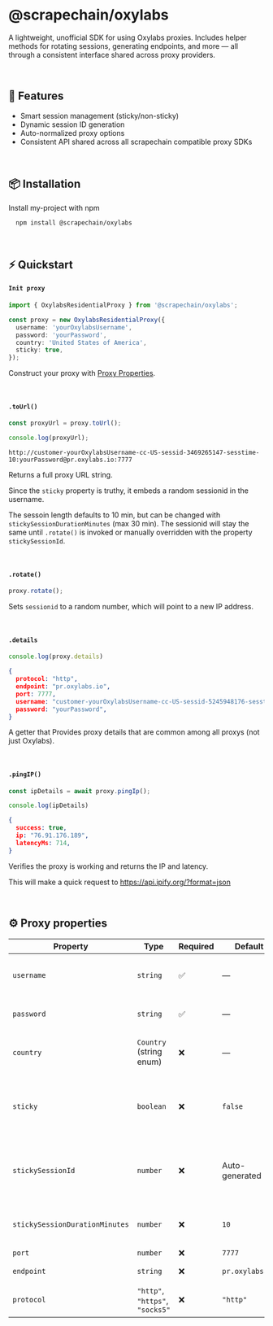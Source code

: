 
# @scrapechain/oxylabs

A lightweight, unofficial SDK for using Oxylabs proxies.
Includes helper methods for rotating sessions, generating endpoints, and more  — all through a consistent interface shared across proxy providers.

<br/>

## 🚀 Features
- Smart session management (sticky/non-sticky)
- Dynamic session ID generation
- Auto-normalized proxy options
- Consistent API shared across all scrapechain compatible proxy SDKs

<br/>

## 📦 Installation
Install my-project with npm
```bash
  npm install @scrapechain/oxylabs
```

<br/>

## ⚡ Quickstart
#### `Init proxy`

```ts
import { OxylabsResidentialProxy } from '@scrapechain/oxylabs';

const proxy = new OxylabsResidentialProxy({
  username: 'yourOxylabsUsername',
  password: 'yourPassword',
  country: 'United States of America',
  sticky: true,
});
```

Construct your proxy with [Proxy Properties](#proxy-properties).

<br/>

#### `.toUrl()`
```ts
const proxyUrl = proxy.toUrl();

console.log(proxyUrl);
```
```text
http://customer-yourOxylabsUsername-cc-US-sessid-3469265147-sesstime-10:yourPassword@pr.oxylabs.io:7777
```
Returns a full proxy URL string.

Since the `sticky` property is truthy, it embeds a random sessionid in the username.

The sessoin length defaults to 10 min, but can be changed with `stickySessionDurationMinutes` (max 30 min). The sessionid will stay the same until `.rotate()` is invoked or manually overridden with the property `stickySessionId`.

<br/>

#### `.rotate()`
```ts
proxy.rotate();
```
Sets `sessionid` to a random number, which will point to a new IP address.

<br/>

#### `.details`
```ts
console.log(proxy.details)

```
```json
{
  protocol: "http",
  endpoint: "pr.oxylabs.io",
  port: 7777,
  username: "customer-yourOxylabsUsername-cc-US-sessid-5245948176-sesstime-10",
  password: "yourPassword",
}
```
A getter that Provides proxy details that are common among all proxys (not just Oxylabs).

<br/>

#### `.pingIP()`
```ts
const ipDetails = await proxy.pingIp();

console.log(ipDetails)
```
```json
{
  success: true,
  ip: "76.91.176.189",
  latencyMs: 714,
}
```
Verifies the proxy is working and returns the IP and latency.

This will make a quick request to https://api.ipify.org/?format=json



<br/>

## ⚙️ Proxy properties
| Property | Type | Required | Default | Description                                                                 |
|--------------------------------|-----------------------------------|----------|------------------|-----------------------------------------------------------------------------|
| `username`                    | `string`                          | ✅       | —                | Your Oxylabs customer username.                                             |
| `password`                    | `string`                          | ✅       | —                | Your Oxylabs password.                                                      |
| `country`                     | `Country` (string enum)           | ❌       | —                | Country to geo-target the proxy IP.                                         |
| `sticky`                      | `boolean`                         | ❌       | `false`          | Enables sticky sessions (same IP across requests).                          |
| `stickySessionId`             | `number`                          | ❌       | Auto-generated   | Custom session ID for sticky mode (optional override).                      |
| `stickySessionDurationMinutes`| `number`                          | ❌       | `10`             | Duration of sticky session in minutes.                                      |
| `port`                        | `number`                          | ❌       | `7777`           | Proxy port.                                                                 |
| `endpoint`                    | `string`                          | ❌       | `pr.oxylabs.io`  | Proxy hostname.                                                              |
| `protocol`                    | `"http"`, `"https"`, `"socks5"`   | ❌       | `"http"`         | Proxy protocol to use.                                                      |
